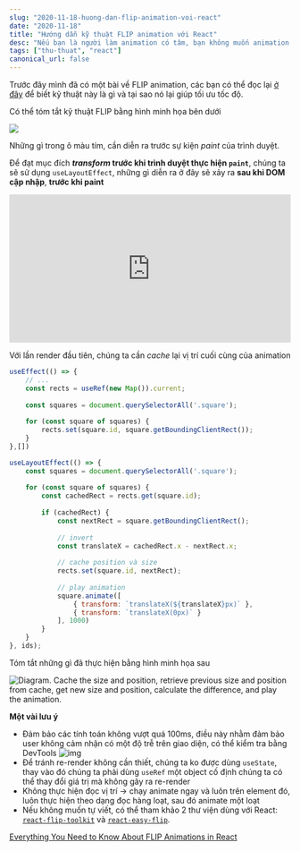 ```yaml
---
slug: "2020-11-18-huong-dan-flip-animation-voi-react"
date: "2020-11-18"
title: "Hướng dẫn kỹ thuật FLIP animation với React"
desc: "Nếu bạn là người làm animation có tâm, bạn không muốn animation làm ảnh hưởng đến tốc độ của ứng dụng, bạn cần biết đến FLIP animation"
tags: ["thu-thuat", "react"]
canonical_url: false
---
```




Trước đây mình đã có một bài về FLIP animation, các bạn có thể đọc lại [ở đây](https://vuilaptrinh.com/2018-07-25-huong-dan-tao-animate-voi-flip-technique/) để biết kỹ thuật này là gì và tại sao nó lại giúp tối ưu tốc độ.

Có thể tóm tắt kỹ thuật FLIP bằng hình minh họa bên dưới

![](https://i2.wp.com/css-tricks.com/wp-content/uploads/2020/06/JakPwnSa.png?w=398&ssl=1)

Những gì trong ô màu tím, cần diễn ra trước sự kiện *paint* của trình duyệt.

Để đạt mục đích ***transform* trước khi trình duyệt thực hiện `paint`**, chúng ta sẽ sử dụng `useLayoutEffect`, những gì diễn ra ở đây sẽ xảy ra **sau khi DOM cập nhập**, **trước khi paint**

<iframe height="265" style="width: 100%;" scrolling="no" title="React FLIP animations" src="https://codepen.io/jlkiri/embed/oNjaMrK?height=265&theme-id=light&default-tab=js,result" frameborder="no" loading="lazy" allowtransparency="true" allowfullscreen="true">
  See the Pen <a href='https://codepen.io/jlkiri/pen/oNjaMrK'>React FLIP animations</a> by Kirill Vasiltsov
  (<a href='https://codepen.io/jlkiri'>@jlkiri</a>) on <a href='https://codepen.io'>CodePen</a>.
</iframe>

Với lần render đầu tiên, chúng ta cần *cache* lại vị trí cuối cùng của animation

```jsx
useEffect(() => {
    // ...
    const rects = useRef(new Map()).current;
    
    const squares = document.querySelectorAll('.square');
    
    for (const square of squares) {
        rects.set(square.id, square.getBoundingClientRect());
    }
},[])

useLayoutEffect(() => {
    const squares = document.querySelectorAll('.square');
    
    for (const square of squares) {
        const cachedRect = rects.get(square.id);
        
        if (cachedRect) {
            const nextRect = square.getBoundingClientRect();
            
            // invert
            const translateX = cachedRect.x - nextRect.x;
            
            // cache position và size
            rects.set(square.id, nextRect);
            
            // play animation
            square.animate([
                { transform: `translateX(${translateX}px)` },
            	{ transform: `translateX(0px)` }
            ], 1000)
        }
    }
}, ids);
```

Tóm tắt những gì đã thực hiện bằng hình minh họa sau

![Diagram. Cache the size and position, retrieve previous size and position from cache, get new size and position, calculate the difference, and play the animation.](https://i1.wp.com/css-tricks.com/wp-content/uploads/2020/06/kTkr-F7_.png?fit=1024%2C1024&ssl=1)



**Một vài lưu ý**

- Đảm bảo các tính toán không vượt quá 100ms, điều này nhằm đảm bảo user không cảm nhận có một độ trễ trên giao diện, có thể kiểm tra bằng DevTools
  ![img](https://i1.wp.com/css-tricks.com/wp-content/uploads/2020/06/6LqLR8Jc.png?fit=1024%2C275&ssl=1)
- Để tránh re-render không cần thiết, chúng ta ko được dùng `useState`, thay vào đó chúng ta phải dùng `useRef` một object cố định chúng ta có thể thay đổi giá trị mà không gây ra re-render
- Không thực hiện đọc vị trí -> chạy animate ngay và luôn trên element đó, luôn thực hiện theo dạng đọc hàng loạt, sau đó animate một loạt
- Nếu không muốn tự viết, có thể tham khảo 2 thư viện dùng với React: [`react-flip-toolkit`](https://github.com/aholachek/react-flip-toolkit) và [`react-easy-flip`](https://github.com/jlkiri/react-easy-flip).

[Everything You Need to Know About FLIP Animations in React](https://css-tricks.com/everything-you-need-to-know-about-flip-animations-in-react/)